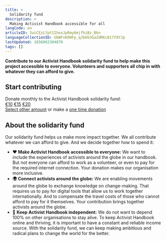 ```yaml
---
title: >
  Solidarity fund
description: >
  Making Activist Handbook accessible for all
langCode: en
articleID: 3uiCEzLYpt1IhexJpRmy6mjfhiBz_Bkn
languageCollectionID: UbWFnK0HFp_qJb6b3GaZdRKc817fdYJp
lastUpdated: 1656062384878
tags: []
---
```


**Contribute to our Activist Handbook solidarity fund to help make this project accessible to everyone. Volunteers and supporters all chip in with whatever they can afford to give.**

<div><h2>Start contributing</h2><div>Donate monthly to the Activist Handbook solidarity fund:</div><div><a href="https://donorbox.org/activisthandbook?default_interval=m&amp;amount=10" target="_blank">€10</a> <a href="https://donorbox.org/activisthandbook?default_interval=m&amp;amount=15" target="_blank">€15</a> <a href="https://donorbox.org/activisthandbook?default_interval=m&amp;amount=20" target="_blank">€20</a></div><a href="https://donorbox.org/activisthandbook" target="_blank">Select other amount</a> or make a <a href="https://donorbox.org/activisthandbook?default_interval=o" target="_blank">one time donation</a></div>

## About the solidarity fund

Our solidarity fund helps us make more impact together. We all contribute whatever we can afford to give. And we decide together how to spend it:

-   **❤️ Make Activist Handbook accessible to everyone:** We want to include the experiences of activists around the globe in our handbook. But not everyone can afford to work as a volunteer, or even to pay for the required internet connection. Your donation makes our organisation more inclusive.
-   **🌍 Connect activists around the globe:** We are enabling movements around the globe to exchange knowledge on change-making. That requires us to pay for digital tools that allow us to work together internationally. And to compensate the travel costs of those who cannot afford to pay for it themselves. Your contribution brings together activists around the globe.
-   💪 **Keep Activist Handbook independent:** We do not want to depend 100% on other organisations to stay alive. To keep Activist Handbook online and thriving, it is important to have a constant and reliable income source. With the solidarity fund, we can keep making ambitious and radical plans to change the world for the better.
